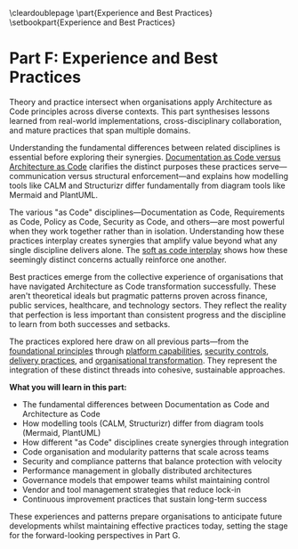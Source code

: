 \cleardoublepage
\part{Experience and Best Practices}
\setbookpart{Experience and Best Practices}

# Part F: Experience and Best Practices

Theory and practice intersect when organisations apply Architecture as Code principles across diverse contexts. This part synthesises lessons learned from real-world implementations, cross-disciplinary collaboration, and mature practices that span multiple domains.

Understanding the fundamental differences between related disciplines is essential before exploring their synergies. [Documentation as Code versus Architecture as Code](22_documentation_vs_architecture.md) clarifies the distinct purposes these practices serve—communication versus structural enforcement—and explains how modelling tools like CALM and Structurizr differ fundamentally from diagram tools like Mermaid and PlantUML.

The various "as Code" disciplines—Documentation as Code, Requirements as Code, Policy as Code, Security as Code, and others—are most powerful when they work together rather than in isolation. Understanding how these practices interplay creates synergies that amplify value beyond what any single discipline delivers alone. The [soft as code interplay](23_soft_as_code_interplay.md) shows how these seemingly distinct concerns actually reinforce one another.

Best practices emerge from the collective experience of organisations that have navigated Architecture as Code transformation successfully. These aren't theoretical ideals but pragmatic patterns proven across finance, public services, healthcare, and technology sectors. They reflect the reality that perfection is less important than consistent progress and the discipline to learn from both successes and setbacks.

The practices explored here draw on all previous parts—from the [foundational principles](02_fundamental_principles.md) through [platform capabilities](05_automation_devops_cicd.md), [security controls](09a_security_fundamentals.md), [delivery practices](14_practical_implementation.md), and [organisational transformation](17_organisational_change.md). They represent the integration of these distinct threads into cohesive, sustainable approaches.

**What you will learn in this part:**

- The fundamental differences between Documentation as Code and Architecture as Code
- How modelling tools (CALM, Structurizr) differ from diagram tools (Mermaid, PlantUML)
- How different "as Code" disciplines create synergies through integration
- Code organisation and modularity patterns that scale across teams
- Security and compliance patterns that balance protection with velocity
- Performance management in globally distributed architectures
- Governance models that empower teams whilst maintaining control
- Vendor and tool management strategies that reduce lock-in
- Continuous improvement practices that sustain long-term success

These experiences and patterns prepare organisations to anticipate future developments whilst maintaining effective practices today, setting the stage for the forward-looking perspectives in Part G.
